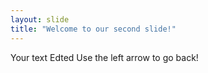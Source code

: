```yaml
---
layout: slide
title: "Welcome to our second slide!"
---
```

Your text Edted
Use the left arrow to go back!
